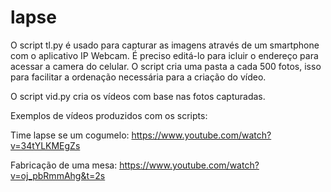 # lapse

O script tl.py é usado para capturar as imagens através de um smartphone com o aplicativo IP Webcam.
É preciso editá-lo para icluir o endereço para acessar a camera do celular.
O script cria uma pasta a cada 500 fotos, isso para facilitar a ordenação necessária para a criação do vídeo.

O script vid.py cria os vídeos com base nas fotos capturadas.


Exemplos de vídeos produzidos com os scripts:

Time lapse se um cogumelo: https://www.youtube.com/watch?v=34tYLKMEgZs

Fabricação de uma mesa: https://www.youtube.com/watch?v=oj_pbRmmAhg&t=2s

